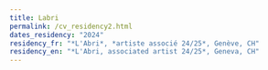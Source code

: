 ```yaml
---
title: Labri
permalink: /cv_residency2.html
dates_residency: "2024"
residency_fr: "*L'Abri*, *artiste associé 24/25*, Genève, CH"
residency_en: "*L'Abri, associated artist 24/25*, Geneva, CH"
---
```

